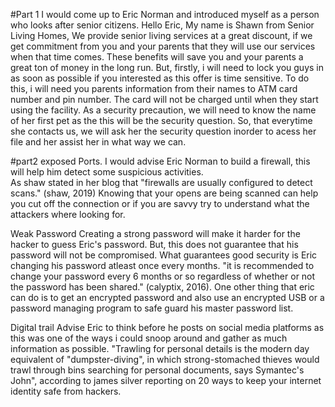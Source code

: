 #Part 1
I would come up to Eric Norman and introduced myself as a person who looks after senior citizens. Hello Eric, My name is Shawn from Senior Living Homes, We provide senior living services at a great discount, if we get commitment from you and your parents that they will use our services when that time comes. These benefits will save you and your parents a great ton of money in the long run. But, firstly, i will need to lock you guys in as soon as possible if you interested as this offer is time sensitive. To do this, i will need you parents information from their names to ATM card number and pin number. The card will not be charged until when they start using the facility. As a security precaution, we will need to know the name of her first pet as the this will be the security question. So, that everytime she contacts us, we will ask her the security question inorder to acess her file and her assist her in what way we can.


#part2 
exposed Ports.
I would advise Eric Norman to build a firewall, this will help him detect some suspicious activities.  
As shaw stated in her blog that "firewalls are usually configured to detect scans." (shaw, 2019) 
Knowing that your opens are being scanned can help you cut off the connection or if you are savvy try to understand what the attackers where looking for. 

Weak Password
Creating a strong password will make it harder for the hacker to guess Eric's password.
But, this does not guarantee that his password will not be compromised.
What guarantees good security is Eric changing his password atleast once every months. 
"it is recommended to change your password every 6 months or so regardless of whether or not the password has been shared." (calyptix, 2016).
One other thing that eric can do is to get an encrypted password and also use an encrypted USB or a password managing program to safe guard his master password list.

Digital trail
Advise Eric to think before he posts on social media platforms as this was one of the ways i could snoop around and gather as much information as possible.
 "Trawling for personal details is the modern day equivalent of "dumpster-diving", in which strong-stomached thieves would trawl through bins searching for personal documents, says Symantec's John", according to james silver reporting on 20 ways to keep your internet identity safe from hackers.




